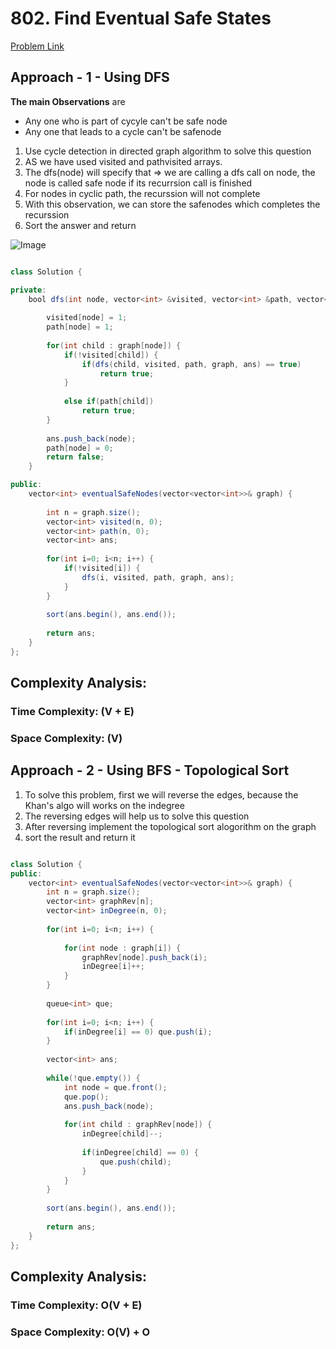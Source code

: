 # 802. Find Eventual Safe States

[Problem Link](https://leetcode.com/problems/find-eventual-safe-states/)


## Approach - 1 - Using DFS

**The main Observations** are
 - Any one who is part of cycyle can't be safe node
 - Any one that leads to a cycle can't be safenode 

1. Use cycle detection in directed graph algorithm to solve this question
2. AS we have used visited and pathvisited arrays.
3. The dfs(node) will specify that => we are calling a dfs call on node, the node is called safe node if its recurrsion call is finished
4. For nodes in cyclic path, the recurssion will not complete
5. With this observation, we can store the safenodes which completes the recurssion
6. Sort the answer and return


![Image](https://static.takeuforward.org/wp/uploads/2022/11/Screenshot-2022-11-08-180258.png)

```Java

class Solution {

private:
    bool dfs(int node, vector<int> &visited, vector<int> &path, vector<vector<int>> &graph, vector<int> &ans) {
        
        visited[node] = 1;
        path[node] = 1;
        
        for(int child : graph[node]) {
            if(!visited[child]) {
                if(dfs(child, visited, path, graph, ans) == true) 
                    return true;
            }
            
            else if(path[child]) 
                return true;
        }
        
        ans.push_back(node);
        path[node] = 0;
        return false;
    }

public:
    vector<int> eventualSafeNodes(vector<vector<int>>& graph) {
        
        int n = graph.size();
        vector<int> visited(n, 0);
        vector<int> path(n, 0);
        vector<int> ans;
        
        for(int i=0; i<n; i++) {
            if(!visited[i]) {
                dfs(i, visited, path, graph, ans);
            }
        }
        
        sort(ans.begin(), ans.end());
        
        return ans;
    }
};


```

## Complexity Analysis:

### Time Complexity: (V + E)

### Space Complexity: (V)


## Approach - 2 - Using BFS - Topological Sort

1. To solve this problem, first we will reverse the edges, because the Khan's algo will works on the indegree
2. The reversing edges will help us to solve this question
3. After reversing implement the topological sort alogorithm on the graph
4. sort the result and return it

```Java

class Solution {
public:
    vector<int> eventualSafeNodes(vector<vector<int>>& graph) {
        int n = graph.size();
        vector<int> graphRev[n];
        vector<int> inDegree(n, 0);
        
        for(int i=0; i<n; i++) {
            
            for(int node : graph[i]) {
                graphRev[node].push_back(i);
                inDegree[i]++;
            }
        }
        
        queue<int> que;
        
        for(int i=0; i<n; i++) {
            if(inDegree[i] == 0) que.push(i);
        }
        
        vector<int> ans;
        
        while(!que.empty()) {
            int node = que.front();
            que.pop();
            ans.push_back(node);
            
            for(int child : graphRev[node]) {
                inDegree[child]--;
                
                if(inDegree[child] == 0) {
                    que.push(child);
                }
            }
        }
        
        sort(ans.begin(), ans.end());
        
        return ans;
    }
};

```

## Complexity Analysis:

### Time Complexity: O(V + E)

### Space Complexity: O(V) + O




